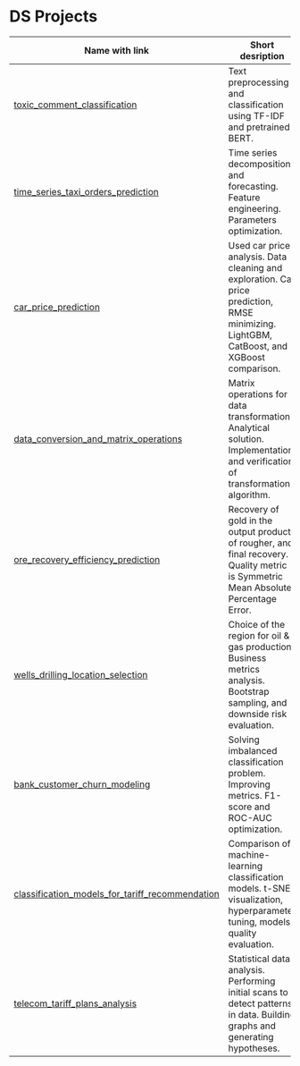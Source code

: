 # DS Projects
Name with link | Short desription|Libraries|
----|-----|-----|
[toxic_comment_classification](https://github.com/AlexeyEvzrezov/DS_projects/tree/master/toxic_comment_classification)| Text preprocessing and classification using TF-IDF and pretrained BERT. | pandas, numpy, sklearn, nltk, transformers, simpletransformers, plotly |
[time_series_taxi_orders_prediction](https://github.com/AlexeyEvzrezov/DS_projects/tree/master/time_series_taxi_orders_prediction)| Time series decomposition and forecasting. Feature engineering. Parameters optimization. | pandas, numpy, statsmodels, sklearn, lightgbm, plotly, matplotlib |
[car_price_prediction](https://github.com/AlexeyEvzrezov/DS_projects/tree/master/car_price_prediction)| Used car price analysis. Data cleaning and exploration. Car price prediction, RMSE minimizing. LightGBM, CatBoost, and XGBoost comparison. | pandas, numpy, sklearn, lightgbm, catboost, xgboost, plotly, matplotlib |
[data_conversion_and_matrix_operations](https://github.com/AlexeyEvzrezov/DS_projects/tree/master/data_conversion_and_matrix_operations)| Matrix operations for data transformation. Analytical solution. Implementation and verification of transformation algorithm. | pandas, numpy, sklearn |
[ore_recovery_efficiency_prediction](https://github.com/AlexeyEvzrezov/DS_projects/tree/master/ore_recovery_efficiency_prediction)| Recovery of gold in the output products of rougher, and final recovery. Quality metric is Symmetric Mean Absolute Percentage Error. | pandas, numpy, sklearn, plotly | 
[wells_drilling_location_selection](https://github.com/AlexeyEvzrezov/DS_projects/tree/master/wells_drilling_location_selection)| Choice of the region for oil & gas production. Business metrics analysis. Bootstrap sampling, and downside risk evaluation. | pandas, numpy, sklearn, scipy, plotly | 
[bank_customer_churn_modeling](https://github.com/AlexeyEvzrezov/DS_projects/tree/master/bank_customer_churn_modeling)|Solving imbalanced classification problem. Improving metrics. F1-score and ROC-AUC optimization. |pandas, numpy, sklearn, imblearn, plotly |  
[classification_models_for_tariff_recommendation](https://github.com/AlexeyEvzrezov/DS_projects/tree/master/classification_models_for_tariff_recommendation)|Comparison of machine-learning classification models. t-SNE visualization, hyperparameter tuning, models' quality evaluation.| pandas, numpy, sklearn, catboost, plotly |   
[telecom_tariff_plans_analysis](https://github.com/AlexeyEvzrezov/DS_projects/tree/master/telecom_tariff_plans_analysis)| Statistical data analysis. Performing initial scans to detect patterns in data. Building graphs and generating hypotheses. | pandas, numpy, scipy, plotly |
